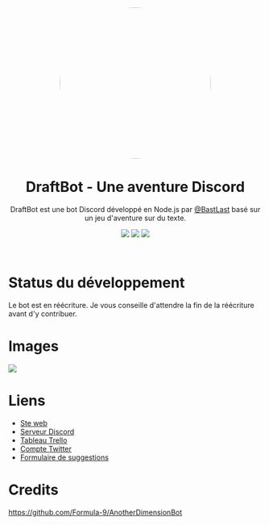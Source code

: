 <center>
<img src="http://35.237.77.248/ressources/couronne.png" style="border-radius: 50%; width: 300px">

# **DraftBot - Une aventure Discord**
DraftBot est une bot Discord développé en Node.js par [@BastLast](https://github.com/BastLast) basé sur un jeu d'aventure sur du texte.

[![](https://img.shields.io/discord/429765017332613120.svg)](https://discord.gg/AP3Wmzb)
[![](https://img.shields.io/website-up-down-green-red/http/35.237.77.248.svg?label=draftbot.tk)](http://draftbot.tk/)
[![](https://img.shields.io/github/stars/BastLast/DraftBot-A-Discord-Adventure.svg?label=Stars&style=social)](https://github.com/BastLast/DraftBot-A-Discord-Adventure)

</center>

<br>

# Status du développement
Le bot est en réécriture. Je vous conseille d'attendre la fin de la réécriture avant d'y contribuer.

# Images
![](http://35.237.77.248/ressources/tuto.png)

# Liens
* [Ste web](http://draftbot.tk)
* [Serveur Discord](https://discord.gg/p2HQVmT)
* [Tableau Trello](https://trello.com/b/mJidA4EI/draftbot)
* [Compte Twitter](https://twitter.com/DraftBot_?s=09)
* [Formulaire de suggestions](https://docs.google.com/forms/d/e/1FAIpQLSdCjD4qm0e6jIapvT3vKRZkeFnhHA8oLIthoBg3kcWeqIWvDg/viewform)

# Credits
https://github.com/Formula-9/AnotherDimensionBot
